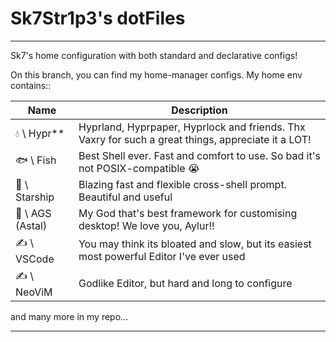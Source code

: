 <div class="head">
    <h1>Sk7Str1p3's dotFiles</h1>
</div>
<hr/>
<div class="body">
<p>Sk7's home configuration with both standard and declarative configs!</p>

<p>On this branch, you can find my home-manager configs. My home env contains::<p/>

| Name | Description |
| ---- | ---- |
|💧 \ Hypr** | Hyprland, Hyprpaper, Hyprlock and friends. Thx Vaxry for such a great things, appreciate it a LOT! |
|🐟 \ Fish | Best Shell ever. Fast and comfort to use. So bad it's not POSIX-compatible :sob: |
|🚀 \ Starship | Blazing fast and flexible cross-shell prompt. Beautiful and useful |
|💅 \ AGS (Astal) | My God that's best framework for customising desktop! We love you, Aylur!! |
|✍️ \ VSCode | You may think its bloated and slow, but its easiest most powerful Editor I've ever used |
|✍️ \ NeoViM | Godlike Editor, but hard and long to configure |

and many more in my repo...
</div>
<hr/>